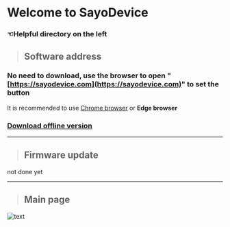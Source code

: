 # Welcome to SayoDevice
### ☜Helpful directory on the left <!-- {docsify-ignore} -->

> ## Software address
  ### No need to download, use the browser to open "[https://sayodevice.com](https://sayodevice.com)" to set the button <!-- {docsify-ignore} -->
It is recommended to use [Chrome browser](https://www.google.cn/chrome/index.html) or **Edge browser**

### [Download offline version](https://dl.sayobot.cn/setting_v3.zip) <!-- {docsify-ignore} -->



---

> ## Firmware update

not done yet

---

> ## Main page

![text](/img/main.jpg)
